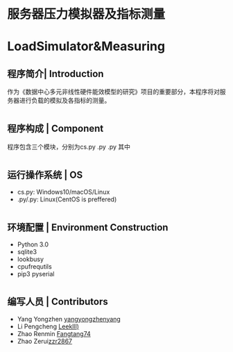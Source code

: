 # 服务器压力模拟器及指标测量
# LoadSimulator&Measuring

## 程序简介| Introduction
作为《数据中心多元非线性硬件能效模型的研究》项目的重要部分，本程序将对服务器进行负载的模拟及各指标的测量。
# 
## 程序构成 | Component
程序包含三个模块，分别为cs.py .py .py
其中
# 
## 运行操作系统 | OS
* cs.py: Windows10/macOS/Linux
* .py/.py: Linux(CentOS is preffered)
# 
## 环境配置 | Environment Construction
* Python 3.0
* sqlite3
* lookbusy
* cpufrequtils
* pip3 pyserial
# 
## 编写人员 | Contributors
* Yang Yongzhen [yangyongzhenyang][1]
* Li Pengcheng [Leeklll)][2]
* Zhao Renmin [Fangtang74][3]
* Zhao Zerui[zzr2867][4]

[1]: https://github.com/yangyongzhenyang
[2]: https://github.com/Leeklll
[3]: https://github.com/Fangtang74
[4]: https://github.com/zzr2867
